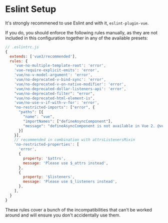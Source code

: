 # Eslint Setup

It's strongly recommened to use Eslint and with it, `eslint-plugin-vue`.

If you do, you should enforce the following rules manually, as they are not included in this configuration together in any of the available presets:

```js
// .eslintrc.js
{
  extends: ['vue3/recommended'],
  rules: {
    'vue-no-multiple-template-root': 'error',
    'vue-require-explicit-emits': 'error',
    'vue/no-v-model-argument': 'error',
    'vue/no-deprecated-v-bind-sync': 'error',
    'vue/no-deprecated-v-on-native-modifier': 'error',
    'vue/no-deprecated-dollar-listeners-api': 'error',
    "vue/no-deprecated-filter": "error",
    "vue/no-deprecated-html-element-is",
    'vue/no-use-v-if-with-v-for': 'error',
    "no-restricted-imports": ["error", {
      "paths": [{
        "name": "vue",
        "importNames": ["defineAsyncComponent"],
        "message": "defineAsyncComponent is not available in Vue 2. @vue3-compat-lib plans to provide support for this in the future."
      }]
    }],
    // recommended in combination with attrsListenersMixin
    'no-restricted-properties': [
      'error',
      {
        property: '$attrs',
        message: 'Please use $_attrs instead',
      },
      {
        property: '$listeners',
        message: 'Please use $_listeners instead',
      },
    ],
  }
}
```

These rules cover a bunch of the incompatibilities that can't be worked around and will ensure you don't accidentally use them.

